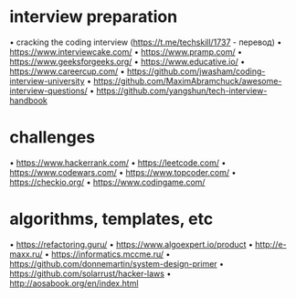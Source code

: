 # interview preparation
• cracking the coding interview (https://t.me/techskill/1737 - перевод)
• https://www.interviewcake.com/
• https://www.pramp.com/
• https://www.geeksforgeeks.org/
• https://www.educative.io/
• https://www.careercup.com/
• https://github.com/jwasham/coding-interview-university
• https://github.com/MaximAbramchuck/awesome-interview-questions/
• https://github.com/yangshun/tech-interview-handbook 

# challenges
• https://www.hackerrank.com/
• https://leetcode.com/
• https://www.codewars.com/
• https://www.topcoder.com/
• https://checkio.org/
• https://www.codingame.com/

# algorithms, templates, etc
• https://refactoring.guru/
• https://www.algoexpert.io/product
• http://e-maxx.ru/
• https://informatics.mccme.ru/
• https://github.com/donnemartin/system-design-primer
• https://github.com/solarrust/hacker-laws
• http://aosabook.org/en/index.html